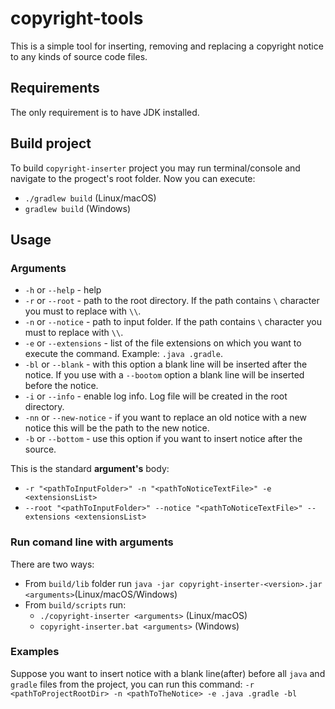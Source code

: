 # copyright-tools
This is a simple tool for inserting, removing and replacing a copyright notice to any kinds of source code files.

## Requirements
The only requirement is to have JDK installed.

## Build project
To build `copyright-inserter` project you may run terminal/console and navigate to the progect's root folder. Now you can execute:
* `./gradlew build` (Linux/macOS)
* `gradlew build` (Windows)

## Usage

### Arguments
* `-h` or `--help` - help
* `-r` or `--root` - path to the root directory. If the path contains `\` character you must to replace with `\\`.
* `-n` or `--notice` - path to input folder. If the path contains `\` character you must to replace with `\\`.
* `-e` or `--extensions` - list of the file extensions on which you want to execute the command. Example: `.java .gradle`.
* `-bl` or `--blank` - with this option a blank line will be inserted after the notice. If you use with a `--bootom` option a blank line will be inserted before the notice.
* `-i` or `--info` - enable log info. Log file will be created in the root directory.
* `-nn` or `--new-notice` - if you want to replace an old notice with a new notice this will be the path to the new notice.
* `-b` or `--bottom` - use this option if you want to insert notice after the source.

This is the standard **argument's** body:
* `-r "<pathToInputFolder>" -n "<pathToNoticeTextFile>" -e <extensionsList>`
* `--root "<pathToInputFolder>" --notice "<pathToNoticeTextFile>" --extensions <extensionsList>`

### Run comand line with arguments
There are two ways:
* From `build/lib` folder run `java -jar copyright-inserter-<version>.jar <arguments>`(Linux/macOS/Windows)
* From `build/scripts` run:
  * `./copyright-inserter <arguments>` (Linux/macOS)
  * `copyright-inserter.bat <arguments>` (Windows)

### Examples
Suppose you want to insert notice with a blank line(after) before all `java` and `gradle` files from the project, you can run this command:
`-r <pathToProjectRootDir> -n <pathToTheNotice> -e .java .gradle -bl`
